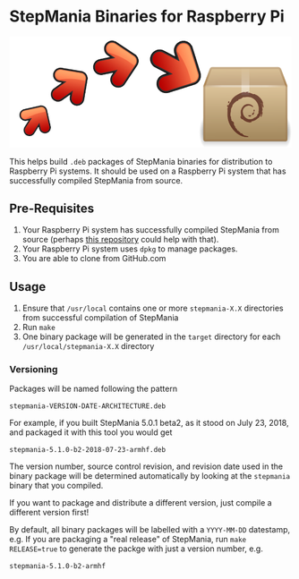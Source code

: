 StepMania Binaries for Raspberry Pi
==============================

![Packaging StepMania on Raspberry Pi](stepmania-deb.png)

This helps build `.deb` packages of StepMania binaries for distribution to Raspberry Pi systems.
It should be used on a Raspberry Pi system that has successfully compiled StepMania from source.

Pre-Requisites
-----

1. Your Raspberry Pi system has successfully compiled StepMania from source (perhaps [this repository](https://github.com/SpottyMatt/raspbian-stepmania-build) could help with that).
2. Your Raspberry Pi system uses `dpkg` to manage packages.
3. You are able to clone from GitHub.com

Usage
-----

1. Ensure that `/usr/local` contains one or more `stepmania-X.X` directories from successful compilation of StepMania
2. Run `make`
3. One binary package will be generated in the `target` directory for each `/usr/local/stepmania-X.X` directory

### Versioning

Packages will be named following the pattern

	stepmania-VERSION-DATE-ARCHITECTURE.deb

For example, if you built StepMania 5.0.1 beta2, as it stood on July 23, 2018, and packaged it with this tool you would get

	stepmania-5.1.0-b2-2018-07-23-armhf.deb

The version number, source control revision, and revision date used in the binary package
will be determined automatically by looking at the `stepmania` binary that you compiled.

If you want to package and distribute a different version, just compile a different version first!

By default, all binary packages will be labelled with a `YYYY-MM-DD` datestamp, e.g.
If you are packaging a "real release" of StepMania,
run `make RELEASE=true` to generate the packge with just a version number, e.g.

	stepmania-5.1.0-b2-armhf


